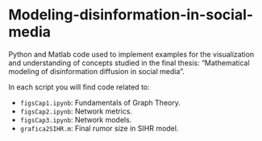 # Modeling-disinformation-in-social-media

Python and Matlab code used to implement examples for the visualization and understanding of concepts studied in the final thesis: “Mathematical modeling of disinformation diffusion in social media”.

In each script you will find code related to:
* `figsCap1.ipynb`: Fundamentals of Graph Theory.
* `figsCap2.ipynb`: Network metrics.
* `figsCap3.ipynb`: Network models.
* `grafica2SIHR.m`: Final rumor size in SIHR model.
